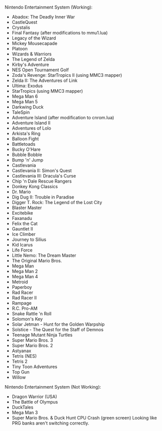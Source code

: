 Nintendo Entertainment System (Working):
- Abadox: The Deadly Inner War
- CastleQuest
- Crystalis
- Final Fantasy (after modifications to mmu1.lua)
- Legacy of the Wizard
- Mickey Mousecapade
- Platoon
- Wizards & Warriors
- The Legend of Zelda
- Kirby's Adventure
- NES Open Tournament Golf
- Zoda's Revenge: StarTropics II (using MMC3 mapper)
- Zelda II: The Adventures of Link
- Ultima: Exodus
- StarTropics (using MMC3 mapper)
- Mega Man 6
- Mega Man 5
- Darkwing Duck
- TaleSpin
- Adventure Island (after modification to cnrom.lua)
- Adventure Island II
- Adventures of Lolo
- Arkista's Ring
- Balloon Fight
- Battletoads
- Bucky O'Hare
- Bubble Bobble
- Bump 'n' Jump
- Castlevania
- Castlevania II: Simon's Quest
- Castlevania III: Dracula's Curse
- Chip 'n Dale Rescue Rangers
- Donkey Kong Classics
- Dr. Mario
- Dig Dug II: Trouble in Paradise
- Digger T. Rock: The Legend of the Lost City
- Blaster Master
- Excitebike
- Faxanadu
- Felix the Cat
- Gauntlet II
- Ice Climber
- Journey to Silius
- Kid Icarus
- Life Force
- Little Nemo: The Dream Master
- The Original Mario Bros.
- Mega Man
- Mega Man 2
- Mega Man 4
- Metroid
- Paperboy
- Rad Racer
- Rad Racer II
- Rampage
- R.C. Pro-AM
- Snake Rattle 'n Roll
- Solomon's Key
- Solar Jetman - Hunt for the Golden Warpship
- Solstice - The Quest for the Staff of Demnos
- Teenage Mutant Ninja Turtles
- Super Mario Bros. 3
- Super Mario Bros. 2
- Astyanax
- Tetris (NES)
- Tetris 2
- Tiny Toon Adventures
- Top Gun
- Willow

Nintendo Entertainment System (Not Working):
- Dragon Warrior (USA)
- The Battle of Olympus
- DuckTales
- Mega Man 3
- Super Mario Bros. & Duck Hunt
CPU Crash (green screen)
Looking like PRG banks aren't switching correctly.

